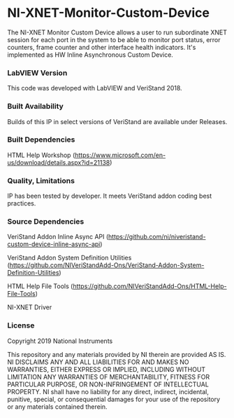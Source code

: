 # NI-XNET-Monitor-Custom-Device

The NI-XNET Monitor Custom Device allows a user to run subordinate XNET session for each port in the system to be able to monitor port status, error counters, frame counter and other interface health indicators. It's implemented as HW Inline Asynchronous Custom Device.

### LabVIEW Version ###

This code was developed with LabVIEW and VeriStand 2018.

### Built Availability ###

Builds of this IP in select versions of VeriStand are available under Releases.

### Built Dependencies ###

HTML Help Workshop (https://www.microsoft.com/en-us/download/details.aspx?id=21138)

### Quality, Limitations ###

IP has been tested by developer. It meets VeriStand addon coding best practices.


### Source Dependencies ###

VeriStand Addon Inline Async API (https://github.com/ni/niveristand-custom-device-inline-async-api)

VeriStand Addon System Definition Utilities (https://github.com/NIVeriStandAdd-Ons/VeriStand-Addon-System-Definition-Utilities)

HTML Help File Tools (https://github.com/NIVeriStandAdd-Ons/HTML-Help-File-Tools)

NI-XNET Driver

### License ###
Copyright 2019 National Instruments

This repository and any materials provided by NI therein are provided AS IS. NI DISCLAIMS ANY AND ALL LIABILITIES FOR AND MAKES NO WARRANTIES, EITHER EXPRESS OR IMPLIED, INCLUDING WITHOUT LIMITATION ANY WARRANTIES OF MERCHANTABILITY, FITNESS FOR PARTICULAR PURPOSE, OR NON-INFRINGEMENT OF INTELLECTUAL PROPERTY. NI shall have no liability for any direct, indirect, incidental, punitive, special, or consequential damages for your use of the repository or any materials contained therein.
